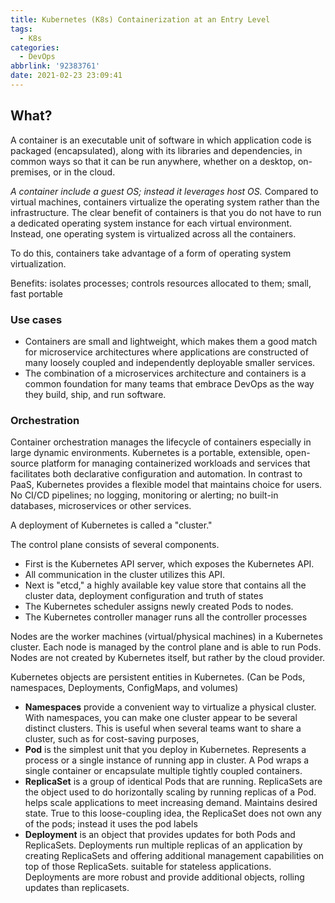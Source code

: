 ```yaml
---
title: Kubernetes (K8s) Containerization at an Entry Level
tags:
  - K8s
categories:
  - DevOps
abbrlink: '92383761'
date: 2021-02-23 23:09:41
---
```


## What?

A container is an executable unit of software in which application code is packaged (encapsulated), along with its libraries and dependencies, in common ways so that it can be run anywhere, whether
on a desktop, on-premises, or in the cloud. 

*A container include a guest OS; instead it leverages host OS.*
Compared to virtual machines, containers virtualize the operating system rather than the infrastructure.
The clear benefit of containers is that you do not have to run a dedicated operating system instance for each virtual environment. Instead, one operating system is virtualized across all the containers.

To do this, containers take advantage of a form of operating system virtualization.
	
Benefits: isolates processes; controls resources allocated to them; small, fast portable

### Use cases

- Containers are small and lightweight, which makes them a good match for microservice architectures where applications are constructed of many loosely coupled and independently deployable smaller services.
- The combination of a microservices architecture and containers is a common foundation for many teams that embrace DevOps as the way they build, ship, and run software.

### Orchestration

Container orchestration manages the lifecycle of containers especially in large dynamic environments.
Kubernetes is a portable, extensible, open-source platform for managing containerized workloads and services that facilitates both declarative configuration and automation.
In contrast to PaaS, Kubernetes provides a flexible model that maintains choice for users.
No CI/CD pipelines; no logging, monitoring or alerting; no built-in databases, microservices or other services.

A deployment of Kubernetes is called a "cluster."

The control plane consists of several components.
- First is the Kubernetes API server, which exposes the Kubernetes API.
- All communication in the cluster utilizes this API.
- Next is "etcd," a highly available key value store that contains all the cluster data, deployment configuration and truth of states
- The Kubernetes scheduler assigns newly created Pods to nodes.
- The Kubernetes controller manager runs all the controller processes

Nodes are the worker machines (virtual/physical machines) in a Kubernetes cluster. Each node is managed by the control plane and is able to run Pods. Nodes are not created by Kubernetes itself, but rather by the cloud provider.


Kubernetes objects are persistent entities in Kubernetes. (Can be Pods, namespaces, Deployments, ConfigMaps, and volumes)
- **Namespaces** provide a convenient way to virtualize a physical cluster. With namespaces, you can make one cluster appear to be several distinct clusters. This is useful when several teams want to share a cluster, such as for cost-saving purposes,
- **Pod** is the simplest unit that you deploy in Kubernetes. Represents a process or a single instance of running app in cluster.  A Pod wraps a single container or encapsulate multiple tightly coupled containers.
- **ReplicaSet** is a group of identical Pods that are running. ReplicaSets are the object used to do horizontally scaling by running replicas of a Pod. helps scale applications to meet increasing demand. Maintains desired state. True to this loose-coupling idea, the ReplicaSet does not own any of the pods; instead it uses the pod labels
- **Deployment** is an object that provides updates for both Pods and ReplicaSets. Deployments run multiple replicas of an application by creating ReplicaSets and offering additional management capabilities on top of those ReplicaSets. suitable for stateless applications. Deployments are more robust and provide additional objects, rolling updates than replicasets.